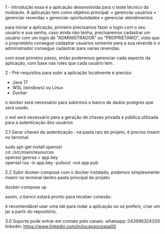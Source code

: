 1 - Introdução 
essa é a aplicação desenvolvida para o teste técnico da mobiauto.
A aplicação tem como objetivo principal:
 • gerenciar usuários 
 • gerenciar revendas
 • gerenciar oportunidades
 • gerenciar atendimentos

para iniciar a aplicação, primeiro precisamos fazer o login com o seu usuário e sua senha, caso ainda não tenha, precisaremos cadastrar um usuário com um login de "ADMINISTRADOR" ou "PROPRIETARIO", visto que o proprietário consegue cadastrar usuarios somente para a sua revenda e o administrador consegue cadastrar para varias revendas.

com esse primeiro passo,  então poderemos gerenciar cada aspecto da aplicação, com base nas roles que cada usuário tem.

2 - Pré-requisitos 
para subir a aplicação localmente é preciso:
- Java 17
- WSL (windows) ou Linux
- Docker

o docker será necessário para subirmos o banco de dados postgres que será usado.

o wsl será necessário para a geração de chaves privada e pública utilizada para a autenticação dos usuários

2.1 Gerar chaves de autenticação :
na pasta raiz do projeto, é preciso inserir no terminal:

sudo apt-get install openssl </br>
cd ./src/main/resources </br>
openssl genrsa > app.key </br>
openssl rsa -in app.key -pubout -out app.pub </br>

2.2 Subir docker-compose
com o docker instalado, podemos simplesmente inserir no terminal dentro pasta principal do projeto

docker-compose up

assim, o banco estará pronto para receber conexão.

é recomendável usar uma ide para rodar a aplicação ou se preferir, criar um jar a partir do repositório.

3.0 Suporte
pode entrar em contato pelo canais:
whatsapp: 043996324203
linkedin: https://www.linkedin.com/in/lucasgonzaga00
